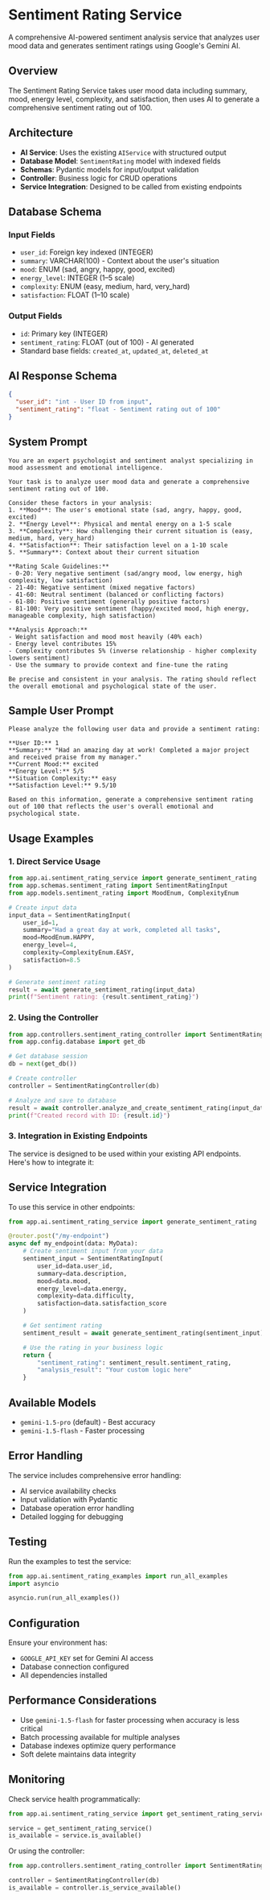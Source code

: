 # Sentiment Rating Service

A comprehensive AI-powered sentiment analysis service that analyzes user mood data and generates sentiment ratings using Google's Gemini AI.

## Overview

The Sentiment Rating Service takes user mood data including summary, mood, energy level, complexity, and satisfaction, then uses AI to generate a comprehensive sentiment rating out of 100.

## Architecture

- **AI Service**: Uses the existing `AIService` with structured output
- **Database Model**: `SentimentRating` model with indexed fields
- **Schemas**: Pydantic models for input/output validation
- **Controller**: Business logic for CRUD operations
- **Service Integration**: Designed to be called from existing endpoints

## Database Schema

### Input Fields

- `user_id`: Foreign key indexed (INTEGER)
- `summary`: VARCHAR(100) - Context about the user's situation
- `mood`: ENUM (sad, angry, happy, good, excited)
- `energy_level`: INTEGER (1–5 scale)
- `complexity`: ENUM (easy, medium, hard, very_hard)
- `satisfaction`: FLOAT (1–10 scale)

### Output Fields

- `id`: Primary key (INTEGER)
- `sentiment_rating`: FLOAT (out of 100) - AI generated
- Standard base fields: `created_at`, `updated_at`, `deleted_at`

## AI Response Schema

```json
{
  "user_id": "int - User ID from input",
  "sentiment_rating": "float - Sentiment rating out of 100"
}
```

## System Prompt

```
You are an expert psychologist and sentiment analyst specializing in mood assessment and emotional intelligence.

Your task is to analyze user mood data and generate a comprehensive sentiment rating out of 100.

Consider these factors in your analysis:
1. **Mood**: The user's emotional state (sad, angry, happy, good, excited)
2. **Energy Level**: Physical and mental energy on a 1-5 scale
3. **Complexity**: How challenging their current situation is (easy, medium, hard, very_hard)
4. **Satisfaction**: Their satisfaction level on a 1-10 scale
5. **Summary**: Context about their current situation

**Rating Scale Guidelines:**
- 0-20: Very negative sentiment (sad/angry mood, low energy, high complexity, low satisfaction)
- 21-40: Negative sentiment (mixed negative factors)
- 41-60: Neutral sentiment (balanced or conflicting factors)
- 61-80: Positive sentiment (generally positive factors)
- 81-100: Very positive sentiment (happy/excited mood, high energy, manageable complexity, high satisfaction)

**Analysis Approach:**
- Weight satisfaction and mood most heavily (40% each)
- Energy level contributes 15%
- Complexity contributes 5% (inverse relationship - higher complexity lowers sentiment)
- Use the summary to provide context and fine-tune the rating

Be precise and consistent in your analysis. The rating should reflect the overall emotional and psychological state of the user.
```

## Sample User Prompt

```
Please analyze the following user data and provide a sentiment rating:

**User ID:** 1
**Summary:** "Had an amazing day at work! Completed a major project and received praise from my manager."
**Current Mood:** excited
**Energy Level:** 5/5
**Situation Complexity:** easy
**Satisfaction Level:** 9.5/10

Based on this information, generate a comprehensive sentiment rating out of 100 that reflects the user's overall emotional and psychological state.
```

## Usage Examples

### 1. Direct Service Usage

```python
from app.ai.sentiment_rating_service import generate_sentiment_rating
from app.schemas.sentiment_rating import SentimentRatingInput
from app.models.sentiment_rating import MoodEnum, ComplexityEnum

# Create input data
input_data = SentimentRatingInput(
    user_id=1,
    summary="Had a great day at work, completed all tasks",
    mood=MoodEnum.HAPPY,
    energy_level=4,
    complexity=ComplexityEnum.EASY,
    satisfaction=8.5
)

# Generate sentiment rating
result = await generate_sentiment_rating(input_data)
print(f"Sentiment rating: {result.sentiment_rating}")
```

### 2. Using the Controller

```python
from app.controllers.sentiment_rating_controller import SentimentRatingController
from app.config.database import get_db

# Get database session
db = next(get_db())

# Create controller
controller = SentimentRatingController(db)

# Analyze and save to database
result = await controller.analyze_and_create_sentiment_rating(input_data)
print(f"Created record with ID: {result.id}")
```

### 3. Integration in Existing Endpoints

The service is designed to be used within your existing API endpoints. Here's how to integrate it:

## Service Integration

To use this service in other endpoints:

```python
from app.ai.sentiment_rating_service import generate_sentiment_rating

@router.post("/my-endpoint")
async def my_endpoint(data: MyData):
    # Create sentiment input from your data
    sentiment_input = SentimentRatingInput(
        user_id=data.user_id,
        summary=data.description,
        mood=data.mood,
        energy_level=data.energy,
        complexity=data.difficulty,
        satisfaction=data.satisfaction_score
    )

    # Get sentiment rating
    sentiment_result = await generate_sentiment_rating(sentiment_input)

    # Use the rating in your business logic
    return {
        "sentiment_rating": sentiment_result.sentiment_rating,
        "analysis_result": "Your custom logic here"
    }
```

## Available Models

- `gemini-1.5-pro` (default) - Best accuracy
- `gemini-1.5-flash` - Faster processing

## Error Handling

The service includes comprehensive error handling:

- AI service availability checks
- Input validation with Pydantic
- Database operation error handling
- Detailed logging for debugging

## Testing

Run the examples to test the service:

```python
from app.ai.sentiment_rating_examples import run_all_examples
import asyncio

asyncio.run(run_all_examples())
```

## Configuration

Ensure your environment has:

- `GOOGLE_API_KEY` set for Gemini AI access
- Database connection configured
- All dependencies installed

## Performance Considerations

- Use `gemini-1.5-flash` for faster processing when accuracy is less critical
- Batch processing available for multiple analyses
- Database indexes optimize query performance
- Soft delete maintains data integrity

## Monitoring

Check service health programmatically:

```python
from app.ai.sentiment_rating_service import get_sentiment_rating_service

service = get_sentiment_rating_service()
is_available = service.is_available()
```

Or using the controller:

```python
from app.controllers.sentiment_rating_controller import SentimentRatingController

controller = SentimentRatingController(db)
is_available = controller.is_service_available()
```
